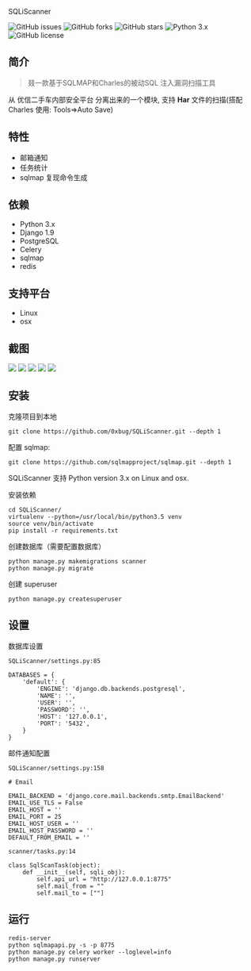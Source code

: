 SQLiScanner


![GitHub issues](https://img.shields.io/github/issues/0xbug/SQLiScanner.svg)
![GitHub forks](https://img.shields.io/github/forks/0xbug/SQLiScanner.svg)
![GitHub stars](https://img.shields.io/github/stars/0xbug/SQLiScanner.svg)
![Python 3.x](https://img.shields.io/badge/python-3.x-yellow.svg)
![GitHub license](https://img.shields.io/badge/license-GPLv3-blue.svg)


## 简介
> 叕一款基于SQLMAP和Charles的被动SQL 注入漏洞扫描工具

从 优信二手车内部安全平台 分离出来的一个模块, 支持 **Har** 文件的扫描(搭配 Charles 使用: Tools=>Auto Save)

## 特性

- 邮箱通知
- 任务统计
- sqlmap 复现命令生成

## 依赖

*   Python 3.x
*   Django 1.9
*   PostgreSQL
*   Celery
*   sqlmap
*   redis

## 支持平台

*   Linux
*   osx

## 截图

![](http://obfxuk8r6.bkt.clouddn.com/sqliscanner-upload.png)
![](http://obfxuk8r6.bkt.clouddn.com/sqliscanner-stat.png)
![](http://obfxuk8r6.bkt.clouddn.com/sqliscanner-allresults.png)
![](http://obfxuk8r6.bkt.clouddn.com/sqliscanner-detail.png)
![](http://obfxuk8r6.bkt.clouddn.com/sqliscanner-vulns.png)

## 安装

克隆项目到本地

```
git clone https://github.com/0xbug/SQLiScanner.git --depth 1

```

配置 sqlmap:

```
git clone https://github.com/sqlmapproject/sqlmap.git --depth 1

```

SQLiScanner 支持 Python version 3.x on Linux and osx.

安装依赖

```
cd SQLiScanner/
virtualenv --python=/usr/local/bin/python3.5 venv
source venv/bin/activate
pip install -r requirements.txt

```

创建数据库（需要配置数据库）

```
python manage.py makemigrations scanner
python manage.py migrate

```

创建 superuser

```
python manage.py createsuperuser

```

## 设置

数据库设置

```
SQLiScanner/settings.py:85

```

```
DATABASES = {
    'default': {
        'ENGINE': 'django.db.backends.postgresql',
        'NAME': '',
        'USER': '',
        'PASSWORD': '',
        'HOST': '127.0.0.1',
        'PORT': '5432',
    }
}

```

邮件通知配置

```
SQLiScanner/settings.py:158

```

```
# Email

EMAIL_BACKEND = 'django.core.mail.backends.smtp.EmailBackend'
EMAIL_USE_TLS = False
EMAIL_HOST = ''
EMAIL_PORT = 25
EMAIL_HOST_USER = ''
EMAIL_HOST_PASSWORD = ''
DEFAULT_FROM_EMAIL = ''

```

```
scanner/tasks.py:14

```

```
class SqlScanTask(object):
    def __init__(self, sqli_obj):
        self.api_url = "http://127.0.0.1:8775"
        self.mail_from = ""
        self.mail_to = [""]

```

## 运行

```
redis-server
python sqlmapapi.py -s -p 8775
python manage.py celery worker --loglevel=info
python manage.py runserver

```
